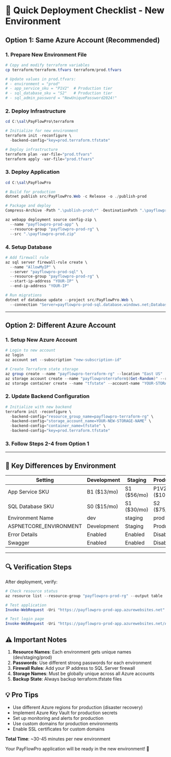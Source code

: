 # 🚀 Quick Deployment Checklist - New Environment

## **Option 1: Same Azure Account (Recommended)**

### **1. Prepare New Environment File**
```powershell
# Copy and modify terraform variables
cp terraform/terraform.tfvars terraform/prod.tfvars

# Update values in prod.tfvars:
# - environment = "prod"
# - app_service_sku = "P1V2"  # Production tier
# - sql_database_sku = "S2"   # Production tier
# - sql_admin_password = "NewUniquePassword2024!"
```

### **2. Deploy Infrastructure**
```powershell
cd C:\sal\PayFlowPro\terraform

# Initialize for new environment
terraform init -reconfigure \
  -backend-config="key=prod.terraform.tfstate"

# Deploy infrastructure
terraform plan -var-file="prod.tfvars"
terraform apply -var-file="prod.tfvars"
```

### **3. Deploy Application**
```powershell
cd C:\sal\PayFlowPro

# Build for production
dotnet publish src/PayFlowPro.Web -c Release -o ./publish-prod

# Package and deploy
Compress-Archive -Path ".\publish-prod\*" -DestinationPath ".\payflowpro-prod.zip" -Force

az webapp deployment source config-zip \
  --name "payflowpro-prod-app" \
  --resource-group "payflowpro-prod-rg" \
  --src ".\payflowpro-prod.zip"
```

### **4. Setup Database**
```powershell
# Add firewall rule
az sql server firewall-rule create \
  --name "AllowMyIP" \
  --server "payflowpro-prod-sql" \
  --resource-group "payflowpro-prod-rg" \
  --start-ip-address "YOUR-IP" \
  --end-ip-address "YOUR-IP"

# Run migrations
dotnet ef database update --project src/PayFlowPro.Web \
  --connection "Server=payflowpro-prod-sql.database.windows.net;Database=payflowpro-db;User Id=sqladmin;Password=NewUniquePassword2024!;Encrypt=True;"
```

---

## **Option 2: Different Azure Account**

### **1. Setup New Azure Account**
```powershell
# Login to new account
az login
az account set --subscription "new-subscription-id"

# Create Terraform state storage
az group create --name "payflowpro-terraform-rg" --location "East US"
az storage account create --name "payflowproterraform$(Get-Random)" --resource-group "payflowpro-terraform-rg" --location "East US" --sku "Standard_LRS"
az storage container create --name "tfstate" --account-name "YOUR-STORAGE-NAME"
```

### **2. Update Backend Configuration**
```powershell
# Initialize with new backend
terraform init -reconfigure \
  -backend-config="resource_group_name=payflowpro-terraform-rg" \
  -backend-config="storage_account_name=YOUR-NEW-STORAGE-NAME" \
  -backend-config="container_name=tfstate" \
  -backend-config="key=prod.terraform.tfstate"
```

### **3. Follow Steps 2-4 from Option 1**

---

## **🎯 Key Differences by Environment**

| Setting | Development | Staging | Production |
|---------|-------------|---------|------------|
| App Service SKU | B1 ($13/mo) | S1 ($56/mo) | P1V2 ($109/mo) |
| SQL Database SKU | S0 ($15/mo) | S1 ($30/mo) | S2 ($75/mo) |
| Environment Name | dev | staging | prod |
| ASPNETCORE_ENVIRONMENT | Development | Staging | Production |
| Error Details | Enabled | Enabled | Disabled |
| Swagger | Enabled | Enabled | Disabled |

---

## **🔍 Verification Steps**

After deployment, verify:

```powershell
# Check resource status
az resource list --resource-group "payflowpro-prod-rg" --output table

# Test application
Invoke-WebRequest -Uri "https://payflowpro-prod-app.azurewebsites.net"

# Test login page
Invoke-WebRequest -Uri "https://payflowpro-prod-app.azurewebsites.net/Account/Login"
```

## **⚠️ Important Notes**

1. **Resource Names**: Each environment gets unique names (dev/staging/prod)
2. **Passwords**: Use different strong passwords for each environment
3. **Firewall Rules**: Add your IP address to SQL Server firewall
4. **Storage Names**: Must be globally unique across all Azure accounts
5. **Backup State**: Always backup terraform.tfstate files

## **💡 Pro Tips**

- Use different Azure regions for production (disaster recovery)
- Implement Azure Key Vault for production secrets
- Set up monitoring and alerts for production
- Use custom domains for production environments
- Enable SSL certificates for custom domains

**Total Time**: ~30-45 minutes per new environment

Your PayFlowPro application will be ready in the new environment! 🎉